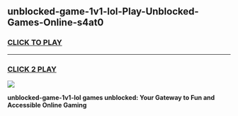 
## unblocked-game-1v1-lol-Play-Unblocked-Games-Online-s4at0
<h3>
<a href="https://premium76.site?title=unblocked-game-1v1-lol&ref=24A">CLICK TO PLAY</a></h3>
<hr>

<h3>
<a href="https://premium76.site?title=unblocked-game-1v1-lol&ref=24A">CLICK 2 PLAY</a>
  
</h3>

<a href="https://premium76.site?title=unblocked-game-1v1-lol&ref=24A"><img src="https://clearcache.store/games.png"></a>


**unblocked-game-1v1-lol games unblocked: Your Gateway to Fun and Accessible Online Gaming**

